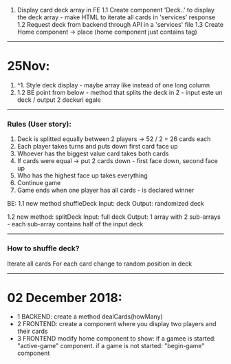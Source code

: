1. Display card deck array in FE
1.1 Create component 'Deck..' to display the deck array - make HTML to iterate all cards in 'services' response
1.2 Request deck from backend through API in a 'services' file
1.3 Create Home component -> place <deck></deck> (home component just contains <deck> tag)

------

# 25Nov:
1. ^1. Style deck display - maybe array like instead of one long column
2.  1.2 BE point from below - method that splits the deck in 2 - input este un deck  / output 2 deckuri egale

--------

### Rules (User story):
1. Deck is splitted equally between 2 players -> 52 / 2 = 26 cards each
2. Each player takes turns and puts down first card face up
3. Whoever has the biggest value card takes both cards
4. If cards were equal -> put 2 cards down - first face down, second face up
5. Who has the highest face up takes everything
6. Continue game
7. Game ends when one player has all cards - is declared winner

BE:
1.1 new method shuffleDeck
		Input: deck
		Output: randomized deck
		
1.2 new method: splitDeck
		Input: full deck
		Output: 1 array with 2 sub-arrays - each sub-array contains half of the input deck


-------------

### How to shuffle deck?

Iterate all cards
For each card change to random position in deck

-------
# 02 December 2018: 
  - 1 BACKEND: create a method dealCards(howMany) 
  - 2 FRONTEND: create a component <active-game> where you display two players and their cards
  - 3 FRONTEND modify home component to show: if a gamee is started: "active-game" component. if a game is not started: "begin-game" component
